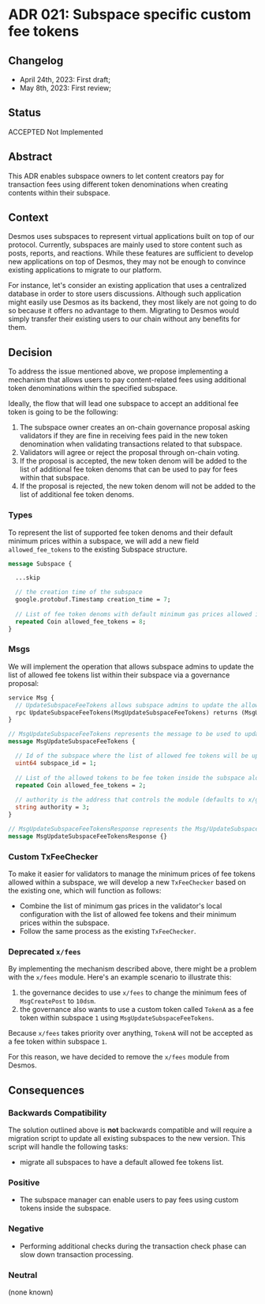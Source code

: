 # ADR 021: Subspace specific custom fee tokens

## Changelog

- April 24th, 2023: First draft;
- May 8th, 2023: First review;

## Status

ACCEPTED Not Implemented

## Abstract

This ADR enables subspace owners to let content creators pay for transaction fees using different token denominations when creating contents within their subspace.

## Context

Desmos uses subspaces to represent virtual applications built on top of our protocol. Currently, subspaces are mainly used to store content such as posts, reports, and reactions. While these features are sufficient to develop new applications on top of Desmos, they may not be enough to convince existing applications to migrate to our platform.

For instance, let's consider an existing application that uses a centralized database in order to store users discussions. Although such application might easily use Desmos as its backend, they most likely are not going to do so because it offers no advantage to them. Migrating to Desmos would simply transfer their existing users to our chain without any benefits for them.

## Decision

To address the issue mentioned above, we propose implementing a mechanism that allows users to pay content-related fees using additional token denominations within the specified subspace. 

Ideally, the flow that will lead one subspace to accept an additional fee token is going to be the following: 

1. The subspace owner creates an on-chain governance proposal asking validators if they are fine in receiving fees paid in the new token denomination when validating transactions related to that subspace.
2. Validators will agree or reject the proposal through on-chain voting. 
3. If the proposal is accepted, the new token denom will be added to the list of additional fee token denoms that can be used to pay for fees within that subspace.
4. If the proposal is rejected, the new token denom will not be added to the list of additional fee token denoms.

### Types

To represent the list of supported fee token denoms and their default minimum prices within a subspace, we will add a new field `allowed_fee_tokens` to the existing Subspace structure.

```proto
message Subspace {

  ...skip

  // the creation time of the subspace
  google.protobuf.Timestamp creation_time = 7;
  
  // List of fee token denoms with default minimum gas prices allowed inside the subspace
  repeated Coin allowed_fee_tokens = 8;
}
```

### Msgs

We will implement the operation that allows subspace admins to update the list of allowed fee tokens list within their subspace via a governance proposal:

```proto
service Msg {
  // UpdateSubspaceFeeTokens allows subspace admins to update the allowed tokens to be fee tokens inside the subspace by governance
  rpc UpdateSubspaceFeeTokens(MsgUpdateSubspaceFeeTokens) returns (MsgUpdateSubspaceFeeTokensResponse);
}

// MsgUpdateSubspaceFeeTokens represents the message to be used to update a subspace fee tokens by governance
message MsgUpdateSubspaceFeeTokens {

  // Id of the subspace where the list of allowed fee tokens will be updated
  uint64 subspace_id = 1;
    
  // List of the allowed tokens to be fee token inside the subspace along with their default minimum prices
  repeated Coin allowed_fee_tokens = 2;
    
  // authority is the address that controls the module (defaults to x/gov unless overwritten).
  string authority = 3;
}

// MsgUpdateSubspaceFeeTokensResponse represents the Msg/UpdateSubspaceFeeTokens response type
message MsgUpdateSubspaceFeeTokensResponse {}
```

### Custom TxFeeChecker

To make it easier for validators to manage the minimum prices of fee tokens allowed within a subspace, we will develop a new `TxFeeChecker` based on the existing one, which will function as follows:
- Combine the list of minimum gas prices in the validator's local configuration with the list of allowed fee tokens and their minimum prices within the subspace.
- Follow the same process as the existing `TxFeeChecker`.

### Deprecated `x/fees`

By implementing the mechanism described above, there might be a problem with the `x/fees` module. Here's an example scenario to illustrate this:

1. the governance decides to use `x/fees` to change the minimum fees of `MsgCreatePost` to `10dsm`.
2. the governance also wants to use a custom token called `TokenA` as a fee token within subspace `1` using `MsgUpdateSubspaceFeeTokens`.

Because `x/fees` takes priority over anything, `TokenA` will not be accepted as a fee token within subspace `1`. 

For this reason, we have decided to remove the `x/fees` module from Desmos.

## Consequences

### Backwards Compatibility

The solution outlined above is **not** backwards compatible and will require a migration script to update all existing subspaces to the new version. This script will handle the following tasks:
- migrate all subspaces to have a default allowed fee tokens list.

### Positive

- The subspace manager can enable users to pay fees using custom tokens inside the subspace.

### Negative

- Performing additional checks during the transaction check phase can slow down transaction processing.

### Neutral

(none known)

